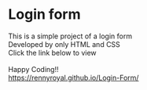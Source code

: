 # Login form
This is a simple project of a login form<br>
Developed by only HTML and CSS <br>
Click the link below to view <br> <br>
Happy Coding!! <br>
https://rennyroyal.github.io/Login-Form/
